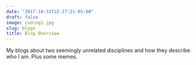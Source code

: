 ```yaml
---
date: "2017-10-31T22:27:21-05:00"
draft: false
image: coding1.jpg
slug: blogs
title: Blog Overview
---
```


My blogs about two seemingly unrelated disciplines and how they describe who I am. Plus some memes.